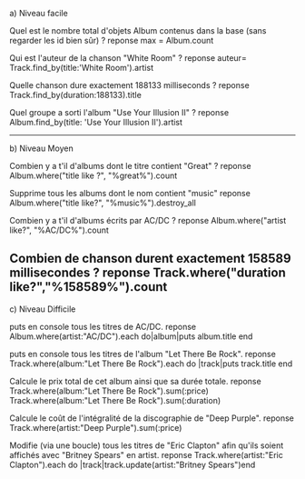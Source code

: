 a) Niveau facile

Quel est le nombre total d'objets Album contenus dans la base (sans regarder les id bien sûr) ?
 reponse 
 max = Album.count

Qui est l'auteur de la chanson "White Room" ?
 reponse
 auteur= Track.find_by(title:'White Room').artist
 

Quelle chanson dure exactement 188133 milliseconds ?
reponse 
Track.find_by(duration:188133).title


Quel groupe a sorti l'album "Use Your Illusion II" ?
reponse 
Album.find_by(title: 'Use Your Illusion II').artist

---------------------------------------------------------------------------------------------------------

b) Niveau Moyen

Combien y a t'il d'albums dont le titre contient "Great" ? 
reponse 
Album.where("title like ?", "%great%").count


Supprime tous les albums dont le nom contient "music"
reponse 
Album.where("title like?", "%music%").destroy_all


Combien y a t'il d'albums écrits par AC/DC ?
reponse 
Album.where("artist like?", "%AC/DC%").count

Combien de chanson durent exactement 158589 millisecondes ?
reponse 
Track.where("duration like?","%158589%").count
-------------------------------------------------------------------------------------------------------
c) Niveau Difficile

puts en console tous les titres de AC/DC.
reponse
Album.where(artist:"AC/DC").each do|album|puts album.title end

puts en console tous les titres de l'album "Let There Be Rock".
reponse
Track.where(album:"Let There Be Rock").each do |track|puts track.title end 

Calcule le prix total de cet album ainsi que sa durée totale.
reponse 
Track.where(album:"Let There Be Rock").sum(:price)
Track.where(album:"Let There Be Rock").sum(:duration)

Calcule le coût de l'intégralité de la discographie de "Deep Purple".
reponse
Track.where(artist:"Deep Purple").sum(:price)

Modifie (via une boucle) tous les titres de "Eric Clapton" afin qu'ils soient affichés avec "Britney Spears" en artist.
reponse
Track.where(artist:"Eric Clapton").each do |track|track.update(artist:"Britney Spears")end 
